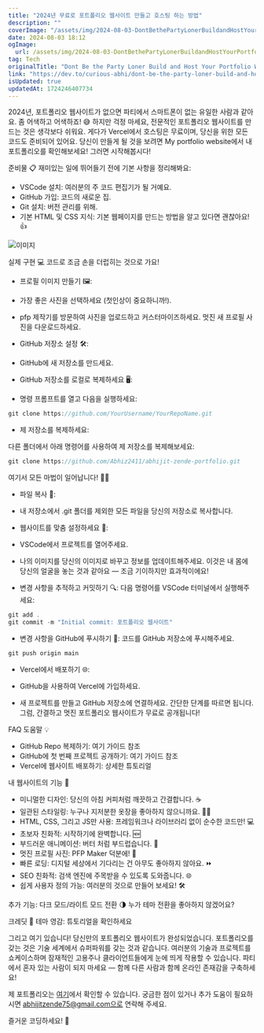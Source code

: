 ```yaml
---
title: "2024년 무료로 포트폴리오 웹사이트 만들고 호스팅 하는 방법"
description: ""
coverImage: "/assets/img/2024-08-03-DontBethePartyLonerBuildandHostYourPortfolioWebsiteforFreein2024_0.png"
date: 2024-08-03 18:12
ogImage: 
  url: /assets/img/2024-08-03-DontBethePartyLonerBuildandHostYourPortfolioWebsiteforFreein2024_0.png
tag: Tech
originalTitle: "Dont Be the Party Loner Build and Host Your Portfolio Website for Free in 2024"
link: "https://dev.to/curious-abhi/dont-be-the-party-loner-build-and-host-your-portfolio-website-for-free-in-2024-3g7h"
isUpdated: true
updatedAt: 1724246407734
---
```



2024년, 포트폴리오 웹사이트가 없으면 파티에서 스마트폰이 없는 유일한 사람과 같아요. 좀 어색하고 어색하죠! 😅 하지만 걱정 마세요, 전문적인 포트폴리오 웹사이트를 만드는 것은 생각보다 쉬워요. 게다가 Vercel에서 호스팅은 무료이며, 당신을 위한 모든 코드도 준비되어 있어요. 당신이 만들게 될 것을 보려면 My portfolio website에서 내 포트폴리오를 확인해보세요! 그러면 시작해봅시다!

준비물 📋
재미있는 일에 뛰어들기 전에 기본 사항을 정리해봐요:

- VSCode 설치: 여러분의 주 코드 편집기가 될 거예요.
- GitHub 가입: 코드의 새로운 집.
- Git 설치: 버전 관리를 위해.
- 기본 HTML 및 CSS 지식: 기본 웹페이지를 만드는 방법을 알고 있다면 괜찮아요! 👍

![이미지](/assets/img/2024-08-03-DontBethePartyLonerBuildandHostYourPortfolioWebsiteforFreein2024_0.png)

<div class="content-ad"></div>

실제 구현 💻
코드로 조금 손을 더럽히는 것으로 가요!

- 프로필 이미지 만들기 🖼️:

- 가장 좋은 사진을 선택하세요 (첫인상이 중요하니까!).
- pfp 제작기를 방문하여 사진을 업로드하고 커스터마이즈하세요. 멋진 새 프로필 사진을 다운로드하세요.

- GitHub 저장소 설정 🛠️:

<div class="content-ad"></div>

- GitHub에 새 저장소를 만드세요.

- GitHub 저장소를 로컬로 복제하세요 🖥️:

- 명령 프롬프트를 열고 다음을 실행하세요:

```js
git clone https://github.com/YourUsername/YourRepoName.git
```

<div class="content-ad"></div>

- 제 저장소를 복제하세요:

다른 폴더에서 아래 명령어를 사용하여 제 저장소를 복제해보세요:

```js
git clone https://github.com/Abhiz2411/abhijit-zende-portfolio.git
```  

<div class="content-ad"></div>

여기서 모든 마법이 일어납니다! 🎩✨

- 파일 복사 📁:

- 내 저장소에서 .git 폴더를 제외한 모든 파일을 당신의 저장소로 복사합니다.

- 웹사이트를 맞춤 설정하세요 🎨:

<div class="content-ad"></div>

- VSCode에서 프로젝트를 열어주세요.
- 나의 이미지를 당신의 이미지로 바꾸고 정보를 업데이트해주세요. 이것은 내 몸에 당신의 얼굴을 놓는 것과 같아요 — 조금 기이하지만 효과적이에요!

- 변경 사항을 추적하고 커밋하기 🔍: 다음 명령어를 VSCode 터미널에서 실행해주세요:

```js
git add .
git commit -m "Initial commit: 포트폴리오 웹사이트"
```

- 변경 사항을 GitHub에 푸시하기 🚀: 코드를 GitHub 저장소에 푸시해주세요.

<div class="content-ad"></div>

```js
git push origin main
```

- Vercel에서 배포하기 🌐:

- GitHub을 사용하여 Vercel에 가입하세요.
- 새 프로젝트를 만들고 GitHub 저장소에 연결하세요. 간단한 단계를 따르면 됩니다. 그럼, 간결하고 멋진 포트폴리오 웹사이트가 무료로 공개됩니다!

FAQ 도움말 💡


<div class="content-ad"></div>

- GitHub Repo 복제하기: 여기 가이드 참조
- GitHub에 첫 번째 프로젝트 공개하기: 여기 가이드 참조
- Vercel에 웹사이트 배포하기: 상세한 튜토리얼

내 웹사이트의 기능 🌟

- 미니멀한 디자인: 당신의 아침 커피처럼 깨끗하고 간결합니다. ☕
- 일관된 스타일링: 누구나 지저분한 옷장을 좋아하지 않으니까요. 👔👗
- HTML, CSS, 그리고 JS만 사용: 프레임워크나 라이브러리 없이 순수한 코드만! 💻
- 초보자 친화적: 시작하기에 완벽합니다. 🆕
- 부드러운 애니메이션: 버터 처럼 부드럽습니다. 🧈
- 멋진 프로필 사진: PFP Maker 덕분에! 📸
- 빠른 로딩: 디지털 세상에서 기다리는 건 아무도 좋아하지 않아요. ⏩
- SEO 친화적: 검색 엔진에 주목받을 수 있도록 도와줍니다. 🌐
- 쉽게 사용자 정의 가능: 여러분의 것으로 만들어 보세요! 🛠️

추가 기능: 다크 모드/라이트 모드 전환 🌗
누가 테마 전환을 좋아하지 않겠어요?

<div class="content-ad"></div>

크레딧 🙏
테마 영감: 튜토리얼을 확인하세요

그리고 여기 있습니다! 당신만의 포트폴리오 웹사이트가 완성되었습니다. 포트폴리오를 갖는 것은 기술 세계에서 슈퍼파워를 갖는 것과 같습니다. 여러분의 기술과 프로젝트를 쇼케이스하며 잠재적인 고용주나 클라이언트들에게 눈에 띄게 작용할 수 있습니다. 파티에서 혼자 있는 사람이 되지 마세요 — 함께 다른 사람과 함께 온라인 존재감을 구축하세요!

제 포트폴리오는 [여기](링크)에서 확인할 수 있습니다. 궁금한 점이 있거나 추가 도움이 필요하시면 abhijitzende75@gmail.com으로 연락해 주세요.

즐거운 코딩하세요! 🎉